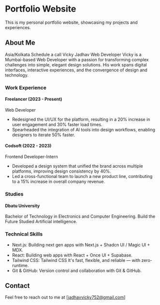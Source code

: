 # Portfolio Website

This is my personal portfolio website, showcasing my projects and experiences.

## About Me

Asia/Kolkata
Schedule a call
Vicky Jadhav
Web Developer
Vicky is a Mumbai-based Web Developer with a passion for transforming complex challenges into simple, elegant design solutions. His work spans digital interfaces, interactive experiences, and the convergence of design and technology.

### Work Experience

#### Freelancer (2023 - Present)
Web Developer
- Redesigned the UI/UX for the platform, resulting in a 20% increase in user engagement and 30% faster load times.
- Spearheaded the integration of AI tools into design workflows, enabling designers to iterate 50% faster.

#### Codsoft (2022 - 2023)
Frontend Developer-Intern
- Developed a design system that unified the brand across multiple platforms, improving design consistency by 40%.
- Led a cross-functional team to launch a new product line, contributing to a 15% increase in overall company revenue.

### Studies

#### Dbatu University
Bachelor of Technology in Electronics and Computer Engineering.
Build the Future
Studied Artificial intelligence.

### Technical Skills

- Next.js: Building next gen apps with Next.js + Shadcn UI / Magic UI + MDX.
- React: Building web apps with React + Once UI + Supabase.
- Tailwind CSS: Tailwind CSS It's fast, flexible, and reliable — with zero-runtime.
- Git & GitHub: Version control and collaboration with Git & GitHub.

## Contact

Feel free to reach out to me at [jadhavvicky752@gmail.com]
